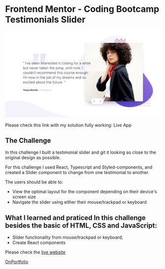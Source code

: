 # Frontend Mentor - Coding Bootcamp Testimonials Slider

![Desktop Design](./desktop-design-slide-1.jpg)

Please check this link with my solution fully working: Live App

## The Challenge

In this challenge I built a testimonial slider and git it looking as close to the original design as possible.

For this challenge I used React, Typescript and Styled-components, and created a Slider component to change from one testimonial to another.

The users should be able to: 

- View the optimal layout for the component depending on their device's screen size
- Navigate the slider using either their mouse/trackpad or keyboard

## What I learned and praticed In this challenge besides the basic of HTML, CSS and JavaScript:

 - Slider functionality from mouse/trackpad or keyboard;
 - Create React components

Please check the [live website](https://vbgl-fem-coding-bootcamp-testimonials-slider.vercel.app/)

[OnPortfolio](https://front-end-portfolio.vercel.app/)
